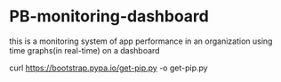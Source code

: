 # PB-monitoring-dashboard
this is a monitoring system of app performance in an organization using time graphs(in real-time) on a dashboard

curl https://bootstrap.pypa.io/get-pip.py -o get-pip.py
